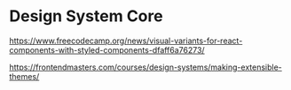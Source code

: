 # Design System Core

https://www.freecodecamp.org/news/visual-variants-for-react-components-with-styled-components-dfaff6a76273/

https://frontendmasters.com/courses/design-systems/making-extensible-themes/
